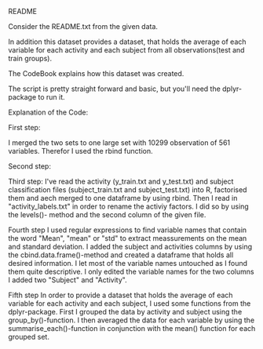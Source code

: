 README

Consider the README.txt from the given data.

In addition this dataset provides a  dataset, that holds  the average of each variable for each 
activity and each subject from all observations(test and train groups).

The CodeBook explains how this dataset was created.

The script is pretty straight forward and basic, but you'll need the dplyr-package to run it.

Explanation of the Code:

First step:

I merged the two sets to one large set with 10299 observation of 561 variables. Therefor I used the
rbind function.

Second step:

Third step:
I've read the activity (y_train.txt and y_test.txt) and subject classification files (subject_train.txt
and subject_test.txt) into R, factorised them and aech merged to one dataframe by using rbind.
Then I read in "activity_labels.txt" in order to rename the activiy factors. I did so by using the levels()-
method and the second column of the given file.

Fourth step
I used regular expressions to find variable names that contain the word "Mean", "mean" or "std" to extract
meassurements on the mean and standard deviation.
I added the subject and activities columns by using the cbind.data.frame()-method and created a dataframe that
holds all desired information.
I let most of the variable names untouched as I found them quite descriptive. I only edited the variable names
for the two columns I added two "Subject" and "Activity".

Fifth step
In order to provide a dataset that holds the average of each variable for each activity and each subject, I used
some functions from the dplyr-package.
First I grouped the data by activity and subject using the group_by()-function. I then averaged the data for each
variable by using the summarise_each()-function in conjunction with the mean() function for each grouped set.
